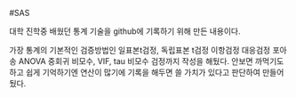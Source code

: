 #SAS

대학 진학중 배웠던 통계 기술을 github에 기록하기 위해 만든 내용이다.

가장 통계의 기본적인 검증방법인 
일표본t검정, 독립표본 t검정
이항검정
대응검정
포아송
ANOVA
중회귀
비모수, VIF, tau 비모수 검정까지 작성을 해뒀다.
안보면 까먹기도하고 쉽게 기억하기엔 연산이 많기에 기록을 해두면 쓸 가치가 있다고 판단하여 만들어뒀다.
